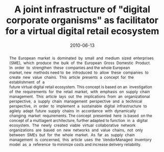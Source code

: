 ---
abstract: The  European  market  is  dominated  by  small  and   medium  sized  enterprises 
  (SME),  which  produce  the  bulk  of  the   European  Gross  Domestic  Product. 
  In  order  to  strengthen  these   companies and the whole European  market, new 
  methods need to   be  introduced  to  allow  these  companies  to  create  new 
  value   chains.  This  article  presents  a  concept  for  the  establishment  of 
  a   future virtual digital retail ecosystem. This concept is based on an   investigation 
  of  the  requirements  for  the  retail  market,  with   emphasis  on  supply  chain 
  management.  This  article  lays  out  the   implications  from  an  organizational 
  perspective,  a  supply  chain   management  perspective  and  a  technical  perspective, 
  in  order  to   implement  a  sustainable  digital  infrastructure  to  agilely 
  adapt   future  supply  chains  in  accordance  with  dynamically  changing   market 
  requirements. The concept  presented  here  is based  on the   concept of a multi­agent architecture, further adapted to function   in 
  a  digital  ecosystem.  The  newly  created  viable  virtual   collaborative  network 
  organizations  are  based  on  new  networks   and  value  chains,  not  only  between 
  SMEs  but  for  the  whole   market.  As  far  as  supply  chain  management  is 
  concerned,  this   article  uses  the  Vendor­Managed  Inventory  model  as  a 
  reference   to minimize costs and increase delivery reliability.
authors:
- Paul Pöltner
- Thomas Grechenig
date: '2010-06-13'
featured: false
links:
- name: Publik
  url: https://publik.tuwien.ac.at/showentry.php?ID=193397&lang=1
publication_types:
- '0'
publishDate: '2010-06-13'
title: A joint infrastructure of "digital corporate organisms" as facilitator for
  a virtual digital retail ecosystem
url_pdf: ''
---